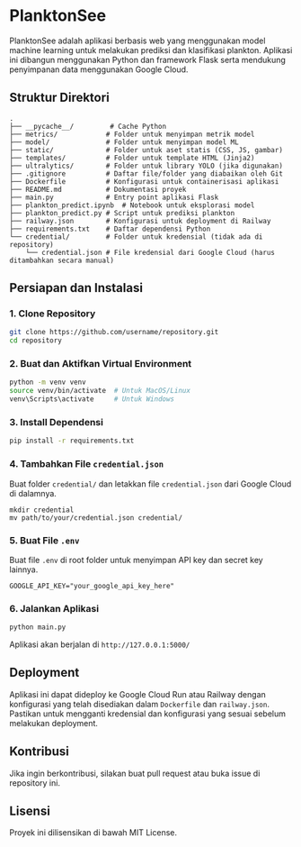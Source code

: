 # PlanktonSee

PlanktonSee adalah aplikasi berbasis web yang menggunakan model machine learning untuk melakukan prediksi dan klasifikasi plankton. Aplikasi ini dibangun menggunakan Python dan framework Flask serta mendukung penyimpanan data menggunakan Google Cloud.

## Struktur Direktori

```
.
├── __pycache__/         # Cache Python
├── metrics/            # Folder untuk menyimpan metrik model
├── model/              # Folder untuk menyimpan model ML
├── static/             # Folder untuk aset statis (CSS, JS, gambar)
├── templates/          # Folder untuk template HTML (Jinja2)
├── ultralytics/        # Folder untuk library YOLO (jika digunakan)
├── .gitignore          # Daftar file/folder yang diabaikan oleh Git
├── Dockerfile          # Konfigurasi untuk containerisasi aplikasi
├── README.md           # Dokumentasi proyek
├── main.py             # Entry point aplikasi Flask
├── plankton_predict.ipynb  # Notebook untuk eksplorasi model
├── plankton_predict.py # Script untuk prediksi plankton
├── railway.json        # Konfigurasi untuk deployment di Railway
├── requirements.txt    # Daftar dependensi Python
└── credential/         # Folder untuk kredensial (tidak ada di repository)
    └── credential.json # File kredensial dari Google Cloud (harus ditambahkan secara manual)
```

## Persiapan dan Instalasi

### 1. Clone Repository
```sh
git clone https://github.com/username/repository.git
cd repository
```

### 2. Buat dan Aktifkan Virtual Environment
```sh
python -m venv venv
source venv/bin/activate  # Untuk MacOS/Linux
venv\Scripts\activate     # Untuk Windows
```

### 3. Install Dependensi
```sh
pip install -r requirements.txt
```

### 4. Tambahkan File `credential.json`
Buat folder `credential/` dan letakkan file `credential.json` dari Google Cloud di dalamnya.

```
mkdir credential
mv path/to/your/credential.json credential/
```

### 5. Buat File `.env`
Buat file `.env` di root folder untuk menyimpan API key dan secret key lainnya.

```
GOOGLE_API_KEY="your_google_api_key_here"
```

### 6. Jalankan Aplikasi
```sh
python main.py
```
Aplikasi akan berjalan di `http://127.0.0.1:5000/`

## Deployment
Aplikasi ini dapat dideploy ke Google Cloud Run atau Railway dengan konfigurasi yang telah disediakan dalam `Dockerfile` dan `railway.json`. Pastikan untuk mengganti kredensial dan konfigurasi yang sesuai sebelum melakukan deployment.

## Kontribusi
Jika ingin berkontribusi, silakan buat pull request atau buka issue di repository ini.

## Lisensi
Proyek ini dilisensikan di bawah MIT License.

